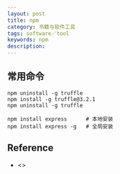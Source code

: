 ```yaml
---
layout: post
title: npm
category: 书籍与软件工具
tags: software／tool
keywords: npm
description: 
---
```



## 常用命令

```
npm uninstall -g truffle 
npm install -g truffle@3.2.1
npm uninstall -g truffle
```

```
npm install express      # 本地安装
npm install express -g   # 全局安装
```

## Reference

* <>
